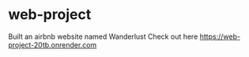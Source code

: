# web-project 
Built an airbnb website named Wanderlust 
Check out here https://web-project-20tb.onrender.com
